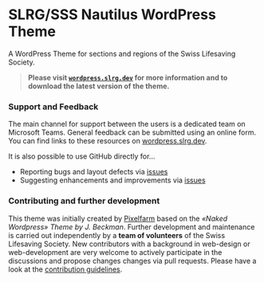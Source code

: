 # SLRG/SSS Nautilus WordPress Theme

A WordPress Theme for sections and regions of the Swiss Lifesaving Society.

> **Please visit [`wordpress.slrg.dev`](https://wordpress.slrg.dev) for more information and to download the latest version of the theme.**

### Support and Feedback

The main channel for support between the users is a dedicated team on Microsoft Teams. General feedback can be submitted using an online form. You can find links to these resources
on [wordpress.slrg.dev](https://wordpress.slrg.dev).

It is also possible to use GitHub directly for...

* Reporting bugs and layout defects via [issues](https://github.com/slrg-sss/nautilus-wp-theme/issues)
* Suggesting enhancements and improvements via [issues](https://github.com/slrg-sss/nautilus-wp-theme/issues)

### Contributing and further development

This theme was initially created by [Pixelfarm](https://www.pixelfarm.ch) based on the *«Naked Wordpress» Theme by J. Beckman*. Further development and maintenance is carried out independently by a
**team of volunteers** of the Swiss Lifesaving Society. New contributors with a background in web-design or web-development are very welcome to actively participate in the discussions and propose
changes changes via pull requests. Please have a look at the [contribution guidelines](CONTRIBUTING.md).

